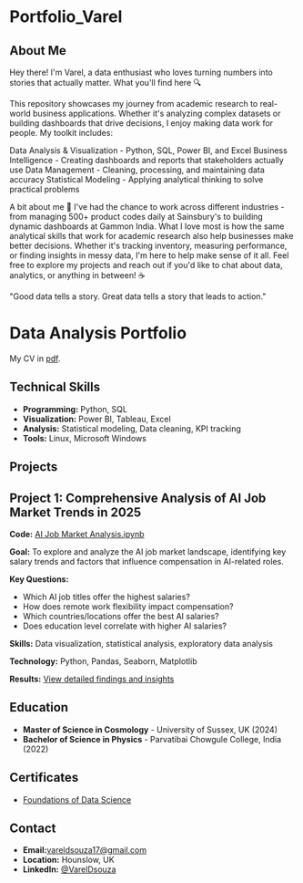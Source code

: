 # Portfolio_Varel

## About Me
Hey there! I'm Varel, a data enthusiast who loves turning numbers into stories that actually matter.
What you'll find here 🔍


This repository showcases my journey from academic research to real-world business applications. Whether it's analyzing complex datasets or building dashboards that drive decisions, I enjoy making data work for people.
My toolkit includes:

Data Analysis & Visualization - Python, SQL, Power BI, and Excel
Business Intelligence - Creating dashboards and reports that stakeholders actually use
Data Management - Cleaning, processing, and maintaining data accuracy
Statistical Modeling - Applying analytical thinking to solve practical problems

A bit about me 🚀
I've had the chance to work across different industries - from managing 500+ product codes daily at Sainsbury's to building dynamic dashboards at Gammon India. What I love most is how the same analytical skills that work for academic research also help businesses make better decisions.
Whether it's tracking inventory, measuring performance, or finding insights in messy data, I'm here to help make sense of it all.
Feel free to explore my projects and reach out if you'd like to chat about data, analytics, or anything in between! ☕

"Good data tells a story. Great data tells a story that leads to action."


# Data Analysis Portfolio

My CV in [pdf](https://github.com/Vareldsouza/Portfolio_Varel/blob/main/Varel%20Dsouza%20CV.pdf).

## Technical Skills
- **Programming:** Python, SQL
- **Visualization:** Power BI, Tableau, Excel
- **Analysis:** Statistical modeling, Data cleaning, KPI tracking
- **Tools:** Linux, Microsoft Windows

## Projects

## Project 1: Comprehensive Analysis of AI Job Market Trends in 2025

**Code:** [AI Job Market Analysis.ipynb](your-notebook-url)

**Goal:** To explore and analyze the AI job market landscape, identifying key salary trends and factors that influence compensation in AI-related roles.

**Key Questions:**
- Which AI job titles offer the highest salaries?
- How does remote work flexibility impact compensation?
- Which countries/locations offer the best AI salaries?
- Does education level correlate with higher AI salaries?

**Skills:** Data visualization, statistical analysis, exploratory data analysis

**Technology:** Python, Pandas, Seaborn, Matplotlib

**Results:** [View detailed findings and insights](https://github.com/Vareldsouza/Portfolio_Varel/blob/main/AI%20Job%20Market%20Trends_Results.pdf)


## Education
- **Master of Science in Cosmology** - University of Sussex, UK (2024)
- **Bachelor of Science in Physics** - Parvatibai Chowgule College, India (2022)

## Certificates
- [Foundations of Data Science](https://coursera.org/share/fb4712f6a6d7f590afe93c2e7fcb1694)

## Contact
- **Email:**[vareldsouza17@gmail.com](vareldsouza17@gmail.com)
- **Location:** Hounslow, UK
- **LinkedIn:** [@VarelDsouza](https://www.linkedin.com/in/varel-dsouza-a83289272/)
